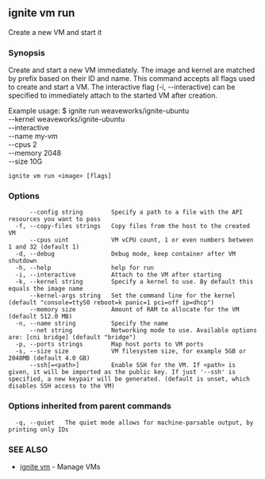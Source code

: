 ## ignite vm run

Create a new VM and start it

### Synopsis


Create and start a new VM immediately. The image and kernel are matched by
prefix based on their ID and name. This command accepts all flags used to
create and start a VM. The interactive flag (-i, --interactive) can be
specified to immediately attach to the started VM after creation.

Example usage:
	$ ignite run weaveworks/ignite-ubuntu \
		--kernel weaveworks/ignite-ubuntu \
		--interactive \
		--name my-vm \
		--cpus 2 \
		--memory 2048 \
		--size 10G


```
ignite vm run <image> [flags]
```

### Options

```
      --config string        Specify a path to a file with the API resources you want to pass
  -f, --copy-files strings   Copy files from the host to the created VM
      --cpus uint            VM vCPU count, 1 or even numbers between 1 and 32 (default 1)
  -d, --debug                Debug mode, keep container after VM shutdown
  -h, --help                 help for run
  -i, --interactive          Attach to the VM after starting
  -k, --kernel string        Specify a kernel to use. By default this equals the image name
      --kernel-args string   Set the command line for the kernel (default "console=ttyS0 reboot=k panic=1 pci=off ip=dhcp")
      --memory size          Amount of RAM to allocate for the VM (default 512.0 MB)
  -n, --name string          Specify the name
      --net string           Networking mode to use. Available options are: [cni bridge] (default "bridge")
  -p, --ports strings        Map host ports to VM ports
  -s, --size size            VM filesystem size, for example 5GB or 2048MB (default 4.0 GB)
      --ssh[=<path>]         Enable SSH for the VM. If <path> is given, it will be imported as the public key. If just '--ssh' is specified, a new keypair will be generated. (default is unset, which disables SSH access to the VM)
```

### Options inherited from parent commands

```
  -q, --quiet   The quiet mode allows for machine-parsable output, by printing only IDs
```

### SEE ALSO

* [ignite vm](ignite_vm.md)	 - Manage VMs

